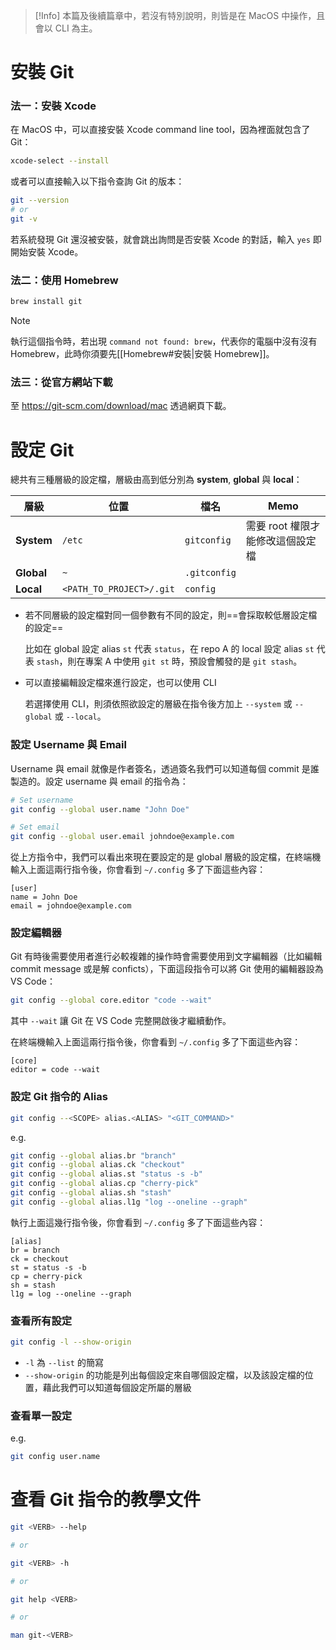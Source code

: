 > [!Info]
> 本篇及後續篇章中，若沒有特別說明，則皆是在 MacOS 中操作，且會以 CLI 為主。

# 安裝 Git

### 法一：安裝 Xcode

在 MacOS 中，可以直接安裝 Xcode command line tool，因為裡面就包含了 Git：

```bash
xcode-select --install
```

或者可以直接輸入以下指令查詢 Git 的版本：

```bash
git --version
# or
git -v
```

若系統發現 Git 還沒被安裝，就會跳出詢問是否安裝 Xcode 的對話，輸入 `yes` 即開始安裝 Xcode。

### 法二：使用 Homebrew

```bash
brew install git
```

>[!Note]
>執行這個指令時，若出現 `command not found: brew`，代表你的電腦中沒有沒有 Homebrew，此時你須要先[[Homebrew#安裝|安裝 Homebrew]]。

### 法三：從官方網站下載

至 <https://git-scm.com/download/mac> 透過網頁下載。

# 設定 Git

總共有三種層級的設定檔，層級由高到低分別為 **system**, **global** 與 **local**：

|層級|位置|檔名|Memo|
|---|---|---|---|
|**System**|`/etc`|`gitconfig`|需要 root 權限才能修改這個設定檔|
|**Global**|`~`|`.gitconfig`||
|**Local**|`<PATH_TO_PROJECT>/.git`|`config`||

- 若不同層級的設定檔對同一個參數有不同的設定，則==會採取較低層設定檔的設定==

    比如在 global 設定 alias `st` 代表 `status`，在 repo A 的 local 設定 alias `st` 代表 `stash`，則在專案 A 中使用 `git st` 時，預設會觸發的是 `git stash`。 

- 可以直接編輯設定檔來進行設定，也可以使用 CLI

    若選擇使用 CLI，則須依照欲設定的層級在指令後方加上 `--system` 或 `--global` 或 `--local`。

### 設定 Username 與 Email

Username 與 email 就像是作者簽名，透過簽名我們可以知道每個 commit 是誰製造的。設定 username 與 email 的指令為：

```bash
# Set username
git config --global user.name "John Doe"

# Set email
git config --global user.email johndoe@example.com
```

從上方指令中，我們可以看出來現在要設定的是 global 層級的設定檔，在終端機輸入上面這兩行指令後，你會看到 `~/.config` 多了下面這些內容：

```properties
[user]
name = John Doe
email = johndoe@example.com
```

### 設定編輯器

Git 有時後需要使用者進行必較複雜的操作時會需要使用到文字編輯器（比如編輯 commit message 或是解 conficts），下面這段指令可以將 Git 使用的編輯器設為 VS Code：

```bash
git config --global core.editor "code --wait"
```

其中 `--wait` 讓 Git 在 VS Code 完整開啟後才繼續動作。

在終端機輸入上面這兩行指令後，你會看到 `~/.config` 多了下面這些內容：

```properties
[core]
editor = code --wait
```

### 設定 Git 指令的 Alias

```sh
git config --<SCOPE> alias.<ALIAS> "<GIT_COMMAND>"
```

e.g.

```bash
git config --global alias.br "branch"
git config --global alias.ck "checkout"
git config --global alias.st "status -s -b"
git config --global alias.cp "cherry-pick"
git config --global alias.sh "stash"
git config --global alias.l1g "log --oneline --graph"
```

執行上面這幾行指令後，你會看到 `~/.config` 多了下面這些內容：

```properties
[alias]
br = branch
ck = checkout
st = status -s -b
cp = cherry-pick
sh = stash
l1g = log --oneline --graph
```

### 查看所有設定

```bash
git config -l --show-origin
```

- `-l` 為 `--list` 的簡寫
- `--show-origin` 的功能是列出每個設定來自哪個設定檔，以及該設定檔的位置，藉此我們可以知道每個設定所屬的層級

### 查看單一設定

e.g.

```bash
git config user.name
```

# 查看 Git 指令的教學文件

```sh
git <VERB> --help

# or

git <VERB> -h

# or

git help <VERB>

# or

man git-<VERB>
```
